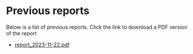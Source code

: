 # Previous reports

Below is a list of previous reports. Click the link to download a PDF version of the report
* [report_2023-11-22.pdf](/home/lukem/Documents/MET/Projects/ESA_NBS/Git_repos/NBS_monthly_reports/utils/../reports/report_2023-11-22.pdf)

